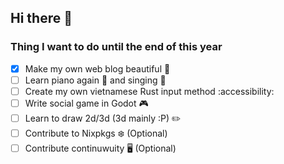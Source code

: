 ## Hi there 👋

### Thing I want to do until the end of this year

- [x] Make my own web blog beautiful 💮
- [ ] Learn piano again 🎹 and singing 🎤
- [ ] Create my own vietnamese Rust input method :accessibility:
- [ ] Write social game in Godot 🎮
- [ ] Learn to draw 2d/3d (3d mainly :P) ✏️
- [ ] Contribute to Nixpkgs ❄️ (Optional)
- [ ] Contribute continuwuity 🖥️ (Optional)
